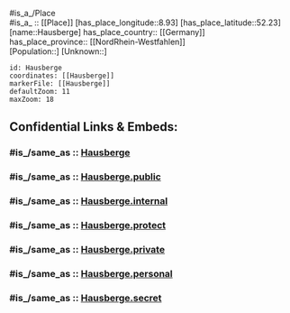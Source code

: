 ﻿---
confidential: public
isDeleted: false
location:
- 52.23
- 8.93
mapmarker: city
mapzoom:
- 7
- 12
SpocWebEntityId: 30812
tags:
- geo/City
type: City
---

#is_a_/Place  
#is_a_ :: [[Place]] 
[has_place_longitude::8.93] 
[has_place_latitude::52.23] 
[name::Hausberge] 
has_place_country:: [[Germany]]  
has_place_province:: [[NordRhein-Westfahlen]]  
[Population::] 
[Unknown::] 


```leaflet
id: Hausberge
coordinates: [[Hausberge]] 
markerFile: [[Hausberge]] 
defaultZoom: 11 
maxZoom: 18
```


## Confidential Links & Embeds: 

### #is_/same_as :: [Hausberge](/_Standards/Earth/Continent/Europe/Europe~Central/Germany/Germany~West/Nordrhein-Westfalen/counties~NW/Minden-Lübbecke/cities~Minden-Lübbecke/Porta_Westfalica/Hausberge.md) 

### #is_/same_as :: [Hausberge.public](/_public/Earth/Continent/Europe/Europe~Central/Germany/Germany~West/Nordrhein-Westfalen/counties~NW/Minden-Lübbecke/cities~Minden-Lübbecke/Porta_Westfalica/Hausberge.public.md) 

### #is_/same_as :: [Hausberge.internal](/_internal/Earth/Continent/Europe/Europe~Central/Germany/Germany~West/Nordrhein-Westfalen/counties~NW/Minden-Lübbecke/cities~Minden-Lübbecke/Porta_Westfalica/Hausberge.internal.md) 

### #is_/same_as :: [Hausberge.protect](/_protect/Earth/Continent/Europe/Europe~Central/Germany/Germany~West/Nordrhein-Westfalen/counties~NW/Minden-Lübbecke/cities~Minden-Lübbecke/Porta_Westfalica/Hausberge.protect.md) 

### #is_/same_as :: [Hausberge.private](/_private/Earth/Continent/Europe/Europe~Central/Germany/Germany~West/Nordrhein-Westfalen/counties~NW/Minden-Lübbecke/cities~Minden-Lübbecke/Porta_Westfalica/Hausberge.private.md) 

### #is_/same_as :: [Hausberge.personal](/_personal/Earth/Continent/Europe/Europe~Central/Germany/Germany~West/Nordrhein-Westfalen/counties~NW/Minden-Lübbecke/cities~Minden-Lübbecke/Porta_Westfalica/Hausberge.personal.md) 

### #is_/same_as :: [Hausberge.secret](/_secret/Earth/Continent/Europe/Europe~Central/Germany/Germany~West/Nordrhein-Westfalen/counties~NW/Minden-Lübbecke/cities~Minden-Lübbecke/Porta_Westfalica/Hausberge.secret.md)

